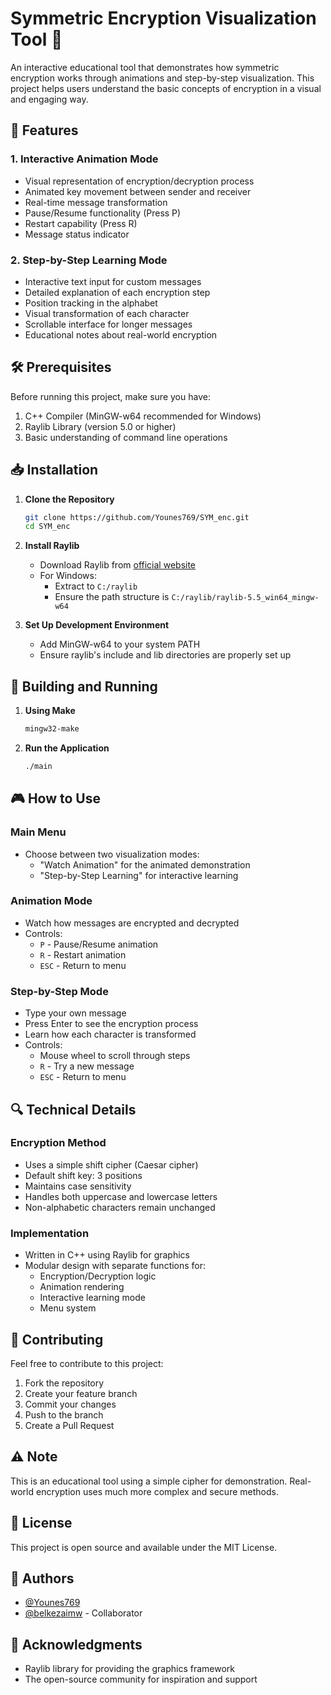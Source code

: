 # Symmetric Encryption Visualization Tool 🔐

An interactive educational tool that demonstrates how symmetric encryption works through animations and step-by-step visualization. This project helps users understand the basic concepts of encryption in a visual and engaging way.

## 🌟 Features

### 1. Interactive Animation Mode

- Visual representation of encryption/decryption process
- Animated key movement between sender and receiver
- Real-time message transformation
- Pause/Resume functionality (Press P)
- Restart capability (Press R)
- Message status indicator

### 2. Step-by-Step Learning Mode

- Interactive text input for custom messages
- Detailed explanation of each encryption step
- Position tracking in the alphabet
- Visual transformation of each character
- Scrollable interface for longer messages
- Educational notes about real-world encryption

## 🛠️ Prerequisites

Before running this project, make sure you have:

1. C++ Compiler (MinGW-w64 recommended for Windows)
2. Raylib Library (version 5.0 or higher)
3. Basic understanding of command line operations

## 📥 Installation

1. **Clone the Repository**

   ```bash
   git clone https://github.com/Younes769/SYM_enc.git
   cd SYM_enc
   ```

2. **Install Raylib**

   - Download Raylib from [official website](https://www.raylib.com/)
   - For Windows:
     - Extract to `C:/raylib`
     - Ensure the path structure is `C:/raylib/raylib-5.5_win64_mingw-w64`

3. **Set Up Development Environment**
   - Add MinGW-w64 to your system PATH
   - Ensure raylib's include and lib directories are properly set up

## 🚀 Building and Running

1. **Using Make**

   ```bash
   mingw32-make
   ```

2. **Run the Application**
   ```bash
   ./main
   ```

## 🎮 How to Use

### Main Menu

- Choose between two visualization modes:
  - "Watch Animation" for the animated demonstration
  - "Step-by-Step Learning" for interactive learning

### Animation Mode

- Watch how messages are encrypted and decrypted
- Controls:
  - `P` - Pause/Resume animation
  - `R` - Restart animation
  - `ESC` - Return to menu

### Step-by-Step Mode

- Type your own message
- Press Enter to see the encryption process
- Learn how each character is transformed
- Controls:
  - Mouse wheel to scroll through steps
  - `R` - Try a new message
  - `ESC` - Return to menu

## 🔍 Technical Details

### Encryption Method

- Uses a simple shift cipher (Caesar cipher)
- Default shift key: 3 positions
- Maintains case sensitivity
- Handles both uppercase and lowercase letters
- Non-alphabetic characters remain unchanged

### Implementation

- Written in C++ using Raylib for graphics
- Modular design with separate functions for:
  - Encryption/Decryption logic
  - Animation rendering
  - Interactive learning mode
  - Menu system

## 🤝 Contributing

Feel free to contribute to this project:

1. Fork the repository
2. Create your feature branch
3. Commit your changes
4. Push to the branch
5. Create a Pull Request

## ⚠️ Note

This is an educational tool using a simple cipher for demonstration. Real-world encryption uses much more complex and secure methods.

## 📝 License

This project is open source and available under the MIT License.

## 👥 Authors

- [@Younes769](https://github.com/Younes769)
- [@belkezaimw](https://github.com/belkezaimw) - Collaborator

## 🙏 Acknowledgments

- Raylib library for providing the graphics framework
- The open-source community for inspiration and support
